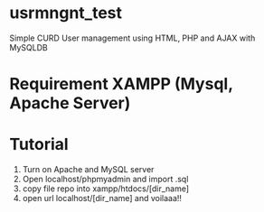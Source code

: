 # usrmngnt_test
Simple CURD User management using HTML, PHP and AJAX with MySQLDB

# Requirement XAMPP (Mysql, Apache Server)

# Tutorial
1. Turn on Apache and MySQL server
2. Open localhost/phpmyadmin and import .sql
3. copy file repo into xampp/htdocs/[dir_name]
4. open url localhost/[dir_name] and voilaaa!!


